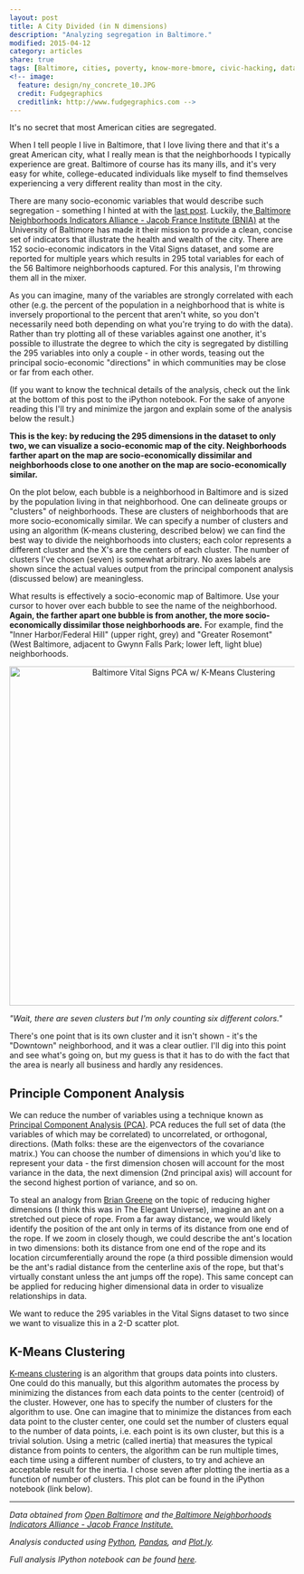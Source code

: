 ```yaml
---
layout: post
title: A City Divided (in N dimensions)
description: "Analyzing segregation in Baltimore."
modified: 2015-04-12
category: articles
share: true
tags: [Baltimore, cities, poverty, know-more-bmore, civic-hacking, data-journalism, PCA, k-means]
<!-- image:
  feature: design/ny_concrete_10.JPG
  credit: Fudgegraphics
  creditlink: http://www.fudgegraphics.com -->
---
```


It's no secret that most American cities are segregated.

When I tell people I live in Baltimore, that I love living there and that it's a great American city, what I really mean is that the neighborhoods I typically experience are great.  Baltimore of course has its many ills, and it's very easy for white, college-educated individuals like myself to find themselves experiencing a very different reality than most in the city.

There are many socio-economic variables that would describe such segregation - something I hinted at with the <a href='{{ site.url }}/articles/Know-More-Bmore'>last post</a>.  Luckily, the<a href='http://www.bniajfi.org/indicators'> Baltimore Neighborhoods Indicators Alliance - Jacob France Institute (BNIA)</a> at the University of Baltimore has made it their mission to provide a clean, concise set of indicators that illustrate the health and wealth of the city.  There are 152 socio-economic indicators in the Vital Signs dataset, and some are reported for multiple years which results in 295 total variables for each of the 56 Baltimore neighborhoods captured.  For this analysis, I'm throwing them all in the mixer.

As you can imagine, many of the variables are strongly correlated with each other (e.g. the percent of the population in a neighborhood that is white is inversely proportional to the percent that aren't white, so you don't necessarily need both depending on what you're trying to do with the data).  Rather than try plotting all of these variables against one another, it's possible to illustrate the degree to which the city is segregated by distilling the 295 variables into only a couple - in other words, teasing out the principal socio-economic "directions" in which communities may be close or far from each other.

(If you want to know the technical details of the analysis, check out the link at the bottom of this post to the iPython notebook.  For the sake of anyone reading this I'll try and minimize the jargon and explain some of the analysis below the result.)

**This is the key: by reducing the 295 dimensions in the dataset to only two, we can visualize a socio-economic map of the city. Neighborhoods farther apart on the map are socio-economically dissimilar and neighborhoods close to one another on the map are socio-economically similar.**

On the plot below, each bubble is a neighborhood in Baltimore and is sized by the population living in that neighborhood.  One can delineate groups or "clusters" of neighborhoods.  These are clusters of neighborhoods that are more socio-economically similar.  We can specify a number of clusters and using an algorithm (K-means clustering, described below) we can find the best way to divide the neighborhoods into clusters; each color represents a different cluster and the X's are the centers of each cluster.  The number of clusters I've chosen (seven) is somewhat arbitrary.  No axes labels are shown since the actual values output from the principal component analysis (discussed below) are meaningless.

What results is effectively a socio-economic map of Baltimore.  Use your cursor to hover over each bubble to see the name of the neighborhood.  **Again, the farther apart one bubble is from another, the more socio-economically dissimilar those neighborhoods are.**  For example, find the "Inner Harbor/Federal Hill" (upper right, grey) and "Greater Rosemont" (West Baltimore, adjacent to Gwynn Falls Park; lower left, light blue) neighborhoods.

<center>
<div>
    <a href="https://plot.ly/~jtelszasz/230/" target="_blank" title="Baltimore Vital Signs PCA w/ K-Means Clustering" style="display: block; text-align: center;"><img src="https://plot.ly/~jtelszasz/230.png" alt="Baltimore Vital Signs PCA w/ K-Means Clustering" style="max-width: 100%;width: 600px;"  width="600" onerror="this.onerror=null;this.src='https://plot.ly/404.png';" /></a>
    <script data-plotly="jtelszasz:230" src="https://plot.ly/embed.js" async></script>
</div>
</center>

*"Wait, there are seven clusters but I'm only counting six different colors."* 

There's one point that is its own cluster and it isn't shown - it's the "Downtown" neighborhood, and it was a clear outlier.  I'll dig into this point and see what's going on, but my guess is that it has to do with the fact that the area is nearly all business and hardly any residences.  

## Principle Component Analysis

We can reduce the number of variables using a technique known as <a href='http://en.wikipedia.org/wiki/Principal_component_analysis'>Principal Component Analysis (PCA)</a>.  PCA reduces the full set of data (the variables of which may be correlated) to uncorrelated, or orthogonal, directions.  (Math folks: these are the eigenvectors of the covariance matrix.)  You can choose the number of dimensions in which you'd like to represent your data - the first dimension chosen will account for the most variance in the data, the next dimension (2nd principal axis) will account for the second highest portion of variance, and so on.  

To steal an analogy from <a href='http://en.wikipedia.org/wiki/Brian_Greene'>Brian Greene</a> on the topic of reducing higher dimensions (I think this was in The Elegant Universe), imagine an ant on a stretched out piece of rope.  From a far away distance, we would likely identify the position of the ant only in terms of its distance from one end of the rope.  If we zoom in closely though, we could describe the ant's location in two dimensions: both its distance from one end of the rope and its location circumferentially around the rope (a third possible dimension would be the ant's radial distance from the centerline axis of the rope, but that's virtually constant unless the ant jumps off the rope).  This same concept can be applied for reducing higher dimensional data in order to visualize relationships in data.  

We want to reduce the 295 variables in the Vital Signs dataset to two since we want to visualize this in a 2-D scatter plot.


## K-Means Clustering

<a href='http://en.wikipedia.org/wiki/K-means_clustering'>K-means clustering</a> is an algorithm that groups data points into clusters.  One could do this manually, but this algorithm automates the process by minimizing the distances from each data points to the center (centroid) of the cluster.  However, one has to specify the number of clusters for the algorithm to use.  One can imagine that to minimize the distances from each data point to the cluster center, one could set the number of clusters equal to the number of data points, i.e. each point is its own cluster, but this is a trivial solution.  Using a metric (called inertia) that measures the typical distance from points to centers, the algorithm can be run multiple times, each time using a different number of clusters, to try and achieve an acceptable result for the inertia.  I chose seven after plotting the inertia as a function of number of clusters.  This plot can be found in the iPython notebook (link below).


---
*Data obtained from <a href='http://data.baltimorecity.gov/'>Open Baltimore</a> and the<a href='http://www.bniajfi.org/indicators'> Baltimore Neighborhoods Indicators Alliance - Jacob France Institute.</a>*

*Analysis conducted using <a href='http://www.python.org'>Python</a>, <a href='http://pandas.pydata.org'>Pandas</a>, and <a href='http://www.plot.ly'>Plot.ly</a>.*

*Full analysis IPython notebook can be found <a href='http://nbviewer.ipython.org/github/jtelszasz/baltimore_vital_signs/blob/master/vital_signs_viz.ipynb'>here</a>.*

<script>
  (function(i,s,o,g,r,a,m){i['GoogleAnalyticsObject']=r;i[r]=i[r]||function(){
  (i[r].q=i[r].q||[]).push(arguments)},i[r].l=1*new Date();a=s.createElement(o),
  m=s.getElementsByTagName(o)[0];a.async=1;a.src=g;m.parentNode.insertBefore(a,m)
  })(window,document,'script','//www.google-analytics.com/analytics.js','ga');

  ga('create', 'UA-58835878-1', 'auto');
  ga('send', 'pageview');

</script>
